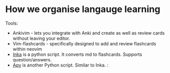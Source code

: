 # How we organise langauge learning

Tools: 
- Ankivim - lets you integrate with Anki and create as well as review cards without leaving your editor. 
- Vim-flashcards - specifically designed to add and review flashcards within neovim
- [Inka]( https://github.com/salkirr/inka) is a python script. It converts md to flashcards. Supports question/answers.
- [Apy](https://github.com/lervag/apy) is another Python script. Similar to Inka.
:
